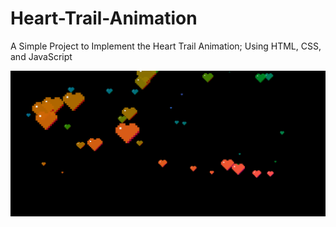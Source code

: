 # Heart-Trail-Animation
A Simple Project to Implement the Heart Trail Animation; Using HTML, CSS, and JavaScript

![Preview Image](preview.png)
